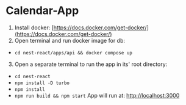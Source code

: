 # Calendar-App
1) Install docker: [https://docs.docker.com/get-docker/](https://docs.docker.com/get-docker/)
2) Open terminal and run docker image for db: 
  * ```cd nest-react/apps/api && docker compose up```
3) Open a separate terminal to run the app in its' root directory:
  * ```cd nest-react```
  * ```npm install -D turbo```
  * ```npm install```
  * ```npm run build && npm start```
App will run at: [http://localhost:3000](http://localhost:3000/)
